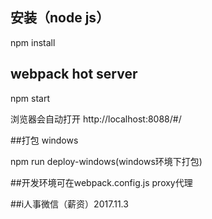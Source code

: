 ## 安装（node js）

npm install 

## webpack hot server

npm start

浏览器会自动打开 http://localhost:8088/#/

##打包 windows

npm run deploy-windows(windows环境下打包)

##开发环境可在webpack.config.js proxy代理

##i人事微信（薪资）2017.11.3
